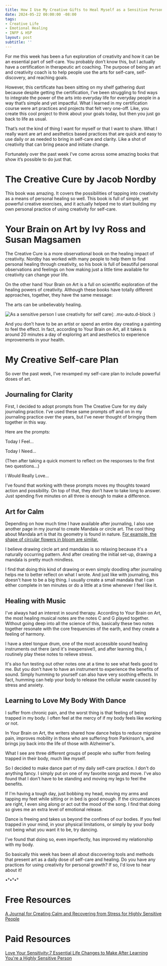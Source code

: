 ```yaml
---
title: How I Use My Creative Gifts to Heal Myself as a Sensitive Person
date: 2024-05-22 00:00:00 -08:00
tags:
- Creative Life 
- Emotional Healing 
- INFP & HSP
layout: post
subtitle: ''
---
```


For me this week has been a fun exploration of creativity and how it can be an essential part of self-care. You probably don’t know this, but I actually have a certification in therapeutic art coaching. The purpose of being an art and creativity coach is to help people use the arts for self-care, self-discovery, and reaching goals.

However, this certificate has been sitting on my shelf gathering dust because despite getting the certification, I’ve been struggling to find ways to integrate the power of the arts into everyday life for everyday people in a way that’s simple and yet impactful. What I learned in my certification course were art practices and projects that felt very one-off. Like, you create this cool project to think about your goals today, but then you just go back to life as usual. 

That’s not the kind of thing I want for myself or that I want to share. What I really want are art and aesthetics based practices that are quick and easy to use daily or as needed to bring in self-care and clarity. Like a shot of creativity that can bring peace and initiate change. 

Fortunately over the past week I’ve come across some amazing books that show it’s possible to do just that. 

# The Creative Cure by Jacob Nordby

This book was amazing. It covers the possibilities of tapping into creativity as a means of personal healing so well. This book is full of simple, yet powerful creative exercises, and it actually helped me to start building my own personal practice of using creativity for self-care. 


# Your Brain on Art by Ivy Ross and Susan Magsamen

The Creative Cure is a more observational book on the healing impact of creativity. Nordby has worked with many people to help them to find personal healing through creativity, so his book is full of beautiful personal observations and feelings on how making just a little time available for creativity can change your life. 

On the other hand Your Brain on Art is a full on scientific exploration of the healing powers of creativity. Although these books have totally different approaches, together, they have the same message:

The arts can be unbelievably healing. 

![As a sensitive person I use creativity for self care](/uploads/sensitive-people-use-creativity-to-heal.png "white text on background of red rose petals as a highly sensitive person I use creativity to heal"){: .mx-auto.d-block :}

And you don’t have to be an artist or spend an entire day creating a painting to feel the effect. In fact, according to Your Brain on Art, all it takes is around 20 minutes a day of exploring art and aesthetics to experience improvements in your health. 

# My Creative Self-care Plan

So over the past week, I’ve revamped my self-care plan to include powerful doses of art. 

## Journaling for Clarity

First, I decided to adopt prompts from The Creative Cure for my daily journaling practice. I’ve used these same prompts off and on in my journaling practice over the years, but I’ve never thought of bringing them together in this way. 

Here are the prompts:

Today I Feel… 

Today I Need… 

(Then after taking a quick moment to reflect on the responses to the first two questions…)

I Would Really Love…


I’ve found that working with these prompts moves my thoughts toward action and possibility. On top of that, they don’t have to take long to answer. Just spending five minutes on all three is enough to make a difference. 

## Art for Calm

Depending on how much time I have available after journaling, I also use another page in my journal to create Mandala or circle art. The cool thing about Mandala art is that its geometry is found in nature. [For example, the shape of circular flowers in bloom are similar.](https://www.mandalasforthesoul.com/nature-mandalas/) 

I believe drawing circle art and mandalas is so relaxing because it's a naturally occurring pattern. And after creating the initial set-up, drawing a mandala is pretty much mindless. 

I find that doing this kind of drawing or even simply doodling after journaling helps me to better reflect on what I wrote. And just like with journaling, this doesn't have to be a big thing. I usually create a small mandala that I can either complete in ten minutes or do a little at a time whenever I feel like it.

## Healing with Music

I've always had an interest in sound therapy. According to Your Brain on Art, the most healing musical notes are the notes C and G played together. Without going deep into all the science of this, basically these two notes together resonate with the core frequencies of the earth, and they create a feeling of harmony.

I have a steel tongue drum, one of the most accessible sound healing instruments out there (and it's inexpensive!), and after learning this, I routinely play these notes to relieve stress.

It's also fun testing out other notes one at a time to see what feels good to me. But you don't have to have an instrument to experience the benefits of sound. Simply humming to yourself can also have very soothing effects. In fact, humming can help your body to release the cellular waste caused by stress and anxiety.

## Learning to Love My Body With Dance 

I suffer from chronic pain, and the worst thing is that feeling of being trapped in my body. I often feel at the mercy of if my body feels like working or not. 

In Your Brain on Art, the writers shared how dance helps to reduce migraine pain, improves mobility in those who are suffering from Parkinson's, and brings joy back into the life of those with Alzheimer's. 

What I see are three different groups of people who suffer from feeling trapped in their body, much like myself.

So I decided to make dance part of my daily self-care practice. I don't do anything fancy. I simply put on one of my favorite songs and move. I've also found that I don't have to be standing and moving my legs to feel the benefits. 

If I'm having a tough day, just bobbing my head, moving my arms and tapping my feet while sitting or in bed is good enough. If the circumstances are right, I even sing along or act out the mood of the song. I find that doing so gives me an extra level of emotional release.

Dance is freeing and takes us beyond the confines of our bodies. If you feel trapped in your mind, in your physical limitations, or simply by your body not being what you want it to be, try dancing.

I've found that doing so, even imperfectly, has improved my relationship with my body.

So basically this week has been all about discovering tools and methods that present art as a daily dose of self-care and healing. Do you have any practices for using creativity for personal growth? If so, I'd love to hear about it!

•°•°•°

# Free Resources 

[A Journal for Creating Calm and Recovering from Stress for Highly Sensitive People ](https://payhip.com/b/bZUmK)

# Paid Resources 

[Love Your Sensitivity:7 Essential Life Changes to Make After Learning You're a Highly Sensitive Person](https://payhip.com/b/KI5eW)

